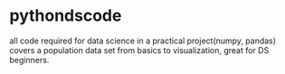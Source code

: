 # pythondscode
all code required for data science in a practical project(numpy, pandas)
covers a population data set from basics to visualization, great for DS beginners.
